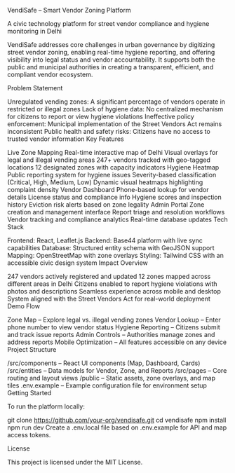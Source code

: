 VendiSafe – Smart Vendor Zoning Platform

A civic technology platform for street vendor compliance and hygiene monitoring in Delhi

VendiSafe addresses core challenges in urban governance by digitizing street vendor zoning, enabling real-time hygiene reporting, and offering visibility into legal status and vendor accountability. It supports both the public and municipal authorities in creating a transparent, efficient, and compliant vendor ecosystem.

Problem Statement

Unregulated vending zones: A significant percentage of vendors operate in restricted or illegal zones
Lack of hygiene data: No centralized mechanism for citizens to report or view hygiene violations
Ineffective policy enforcement: Municipal implementation of the Street Vendors Act remains inconsistent
Public health and safety risks: Citizens have no access to trusted vendor information
Key Features

Live Zone Mapping
Real-time interactive map of Delhi
Visual overlays for legal and illegal vending areas
247+ vendors tracked with geo-tagged locations
12 designated zones with capacity indicators
Hygiene Heatmap
Public reporting system for hygiene issues
Severity-based classification (Critical, High, Medium, Low)
Dynamic visual heatmaps highlighting complaint density
Vendor Dashboard
Phone-based lookup for vendor details
License status and compliance info
Hygiene scores and inspection history
Eviction risk alerts based on zone legality
Admin Portal
Zone creation and management interface
Report triage and resolution workflows
Vendor tracking and compliance analytics
Real-time database updates
Tech Stack

Frontend: React, Leaflet.js
Backend: Base44 platform with live sync capabilities
Database: Structured entity schema with GeoJSON support
Mapping: OpenStreetMap with zone overlays
Styling: Tailwind CSS with an accessible civic design system
Impact Overview

247 vendors actively registered and updated
12 zones mapped across different areas in Delhi
Citizens enabled to report hygiene violations with photos and descriptions
Seamless experience across mobile and desktop
System aligned with the Street Vendors Act for real-world deployment
Demo Flow

Zone Map – Explore legal vs. illegal vending zones
Vendor Lookup – Enter phone number to view vendor status
Hygiene Reporting – Citizens submit and track issue reports
Admin Controls – Authorities manage zones and address reports
Mobile Optimization – All features accessible on any device
Project Structure

/src/components – React UI components (Map, Dashboard, Cards)
/src/entities – Data models for Vendor, Zone, and Reports
/src/pages – Core routing and layout views
/public – Static assets, zone overlays, and map tiles
.env.example – Example configuration file for environment setup
Getting Started

To run the platform locally:

git clone https://github.com/your-org/vendisafe.git
cd vendisafe
npm install
npm run dev
Create a .env.local file based on .env.example for API and map access tokens.

License

This project is licensed under the MIT License.
